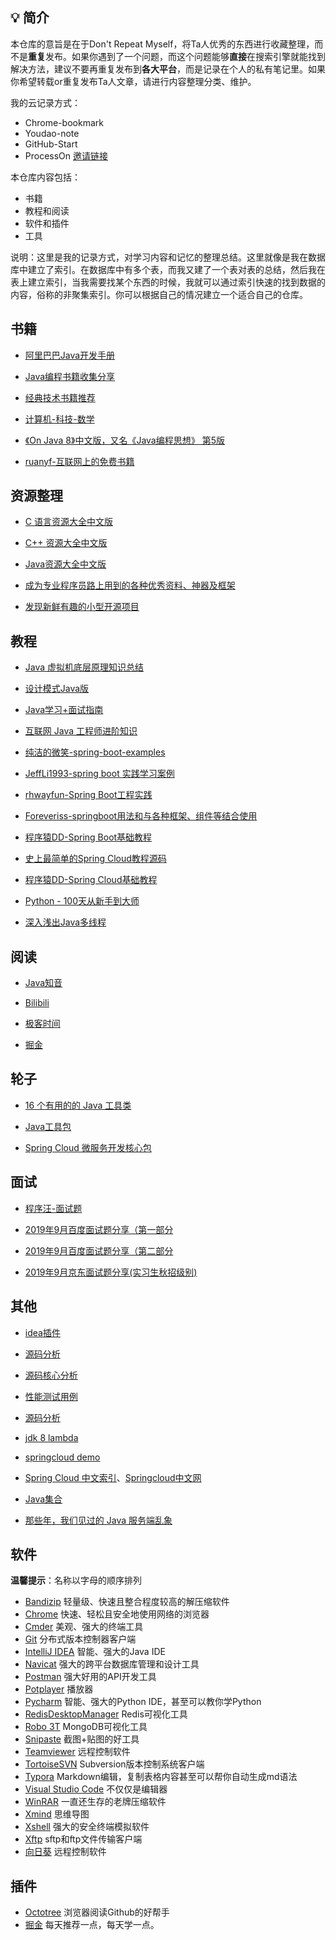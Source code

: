 ## 💡 简介

本仓库的意旨是在于Don't Repeat Myself，将Ta人优秀的东西进行收藏整理，而不是**重复**发布。如果你遇到了一个问题，而这个问题能够**直接**在搜索引擎就能找到解决方法，建议不要再重复发布到**各大平台**，而是记录在个人的私有笔记里。如果你希望转载or重复发布Ta人文章，请进行内容整理分类、维护。

我的云记录方式：
* Chrome-bookmark
* Youdao-note
* GitHub-Start
* ProcessOn [邀请链接](https://www.processon.com/i/5d9c3dfbe4b03347e13613c1)

本仓库内容包括：
* 书籍
* 教程和阅读
* 软件和插件
* 工具

说明：这里是我的记录方式，对学习内容和记忆的整理总结。这里就像是我在数据库中建立了索引。在数据库中有多个表，而我又建了一个表对表的总结，然后我在表上建立索引，当我需要找某个东西的时候，我就可以通过索引快速的找到数据的内容，俗称的非聚集索引。你可以根据自己的情况建立一个适合自己的仓库。

## 书籍
* [阿里巴巴Java开发手册](https://github.com/alibaba/p3c)

* [Java编程书籍收集分享](https://github.com/RongleXie/java-books-collections#java)

* [经典技术书籍推荐](https://github.com/royeo/awesome-programming-books)

* [计算机-科技-数学](https://github.com/qqqil/books)

* [《On Java 8》中文版，又名《Java编程思想》 第5版](https://github.com/LingCoder/OnJava8)

* [ruanyf-互联网上的免费书籍](https://github.com/ruanyf/free-books)

## 资源整理
* [C 语言资源大全中文版](https://github.com/jobbole/awesome-c-cn)

* [C++ 资源大全中文版](https://github.com/jobbole/awesome-cpp-cn)

* [Java资源大全中文版](https://github.com/jobbole/awesome-java-cn)

* [成为专业程序员路上用到的各种优秀资料、神器及框架](https://github.com/stanzhai/be-a-professional-programmer)

* [发现新鲜有趣的小型开源项目](https://github.com/88250/awesome-seeds)

## 教程
* [Java 虚拟机底层原理知识总结](https://github.com/doocs/jvm)

* [设计模式Java版](https://github.com/quanke/design-pattern-java-source-code)

* [Java学习+面试指南](https://github.com/Snailclimb/JavaGuide)

* [互联网 Java 工程师进阶知识](https://github.com/doocs/advanced-java)

* [纯洁的微笑-spring-boot-examples](https://github.com/ityouknow/spring-boot-examples)

* [JeffLi1993-spring boot 实践学习案例](https://github.com/JeffLi1993/springboot-learning-example)

* [rhwayfun-Spring Boot工程实践](https://github.com/rhwayfun/spring-boot-learning-examples)

* [Foreveriss-springboot用法和与各种框架、组件等结合使用](https://github.com/Foreveriss/SpringBoot)

* [程序猿DD-Spring Boot基础教程](https://github.com/dyc87112/SpringBoot-Learning)

* [史上最简单的Spring Cloud教程源码](https://github.com/forezp/SpringCloudLearning)

* [程序猿DD-Spring Cloud基础教程](https://github.com/dyc87112/SpringCloud-Learning)

* [Python - 100天从新手到大师](https://github.com/jackfrued/Python-100-Days)

* [深入浅出Java多线程](http://concurrent.redspider.group/)

## 阅读
* [Java知音](https://www.javazhiyin.com/)

* [Bilibili](https://www.bilibili.com/)

* [极客时间](https://time.geekbang.org/)

* [掘金](https://juejin.im/)

## 轮子
* [16 个有用的的 Java 工具类](https://juejin.im/post/5d4a25b351882505c105cc6e)

* [Java工具包](https://gitee.com/loolly/hutool)

* [Spring Cloud 微服务开发核心包](https://gitee.com/596392912/mica)

## 面试
- [程序汪-面试题](https://mp.weixin.qq.com/s/1D8RY_j4zbvo7iKot5GoTQ)

- [2019年9月百度面试题分享（第一部分](https://mp.weixin.qq.com/s/S1fH7AGstrCoOeRXekYQOw)

- [2019年9月百度面试题分享（第二部分](https://mp.weixin.qq.com/s/hdTkM1UkOoRXpZsMtUdTug)

- [2019年9月京东面试题分享(实习生秋招级别)](https://mp.weixin.qq.com/s/RgvVPNzqFY7q07mmEe9T5A)


## 其他
- [idea插件](https://juejin.im/entry/5c4f9f9d6fb9a049a5714c8c)

- [源码分析](https://github.com/stalary/Source-code-analysis)

- [源码核心分析](https://github.com/JeffLi1993/jvm-core-learning-example)

- [性能测试用例](https://www.cnblogs.com/xiufengchen/p/10835040.html)

- [源码分析](https://github.com/seaswalker)

- [jdk 8 lambda](https://juejin.im/post/5beb8e3ff265da61273cf141?utm_source=gold_browser_extension)

- [springcloud demo](https://github.com/forezp/SpringCloudLearning?utm_source=gold_browser_extension)

- [Spring Cloud 中文索引](http://springcloud.fun/)、[Springcloud中文网](https://www.springcloud.cc/)

- [Java集合](https://mp.weixin.qq.com/s/TMTmpL6iA6Ol0T57yW5QJA)

- [那些年，我们见过的 Java 服务端乱象](https://mp.weixin.qq.com/s/I_pfVRYLv5hlBA2JgAQxEQ)


## 软件

**温馨提示**：名称以字母的顺序排列

* [Bandizip](https://www.bandisoft.com/bandizip/) 轻量级、快速且整合程度较高的解压缩软件
* [Chrome](https://www.google.cn/chrome/index.html) 快速、轻松且安全地使用网络的浏览器
* [Cmder](https://cmder.net/) 美观、强大的终端工具
* [Git](https://git-scm.com/downloads) 分布式版本控制器客户端
* [IntelliJ IDEA](https://www.jetbrains.com/idea/download/#section=windows) 智能、强大的Java IDE
* [Navicat](https://navicat.com.cn/products) 强大的跨平台数据库管理和设计工具
* [Postman](https://www.getpostman.com/downloads/) 强大好用的API开发工具
* [Potplayer](http://potplayer.daum.net/?lang=zh_CN) 播放器
* [Pycharm](https://www.jetbrains.com/pycharm/download/#section=windows) 智能、强大的Python IDE，甚至可以教你学Python
* [RedisDesktopManager](https://redisdesktop.com/pricing) Redis可视化工具
* [Robo 3T](https://robomongo.org/download) MongoDB可视化工具
* [Snipaste](https://zh.snipaste.com/) 截图+贴图的好工具
* [Teamviewer](https://www.teamviewer.cn/cn/) 远程控制软件
* [TortoiseSVN](https://tortoisesvn.net/downloads.html) Subversion版本控制系统客户端
* [Typora](https://typora.io/#windows) Markdown编辑，复制表格内容甚至可以帮你自动生成md语法
* [Visual Studio Code](https://code.visualstudio.com/Download) 不仅仅是编辑器
* [WinRAR](http://www.winrar.com.cn/download.htm) 一直还生存的老牌压缩软件
* [Xmind](https://www.xmind.cn/) 思维导图
* [Xshell](https://www.netsarang.com/en/xshell-download/) 强大的安全终端模拟软件
* [Xftp](https://www.netsarang.com/en/xftp-download/) sftp和ftp文件传输客户端
* [向日葵](https://sunlogin.oray.com/personal/download/) 远程控制软件


## 插件

* [Octotree](http://www.cnplugins.com/devtool/octotree/download.html) 浏览器阅读Github的好帮手
* [掘金](https://juejin.im/extension/) 每天推荐一点，每天学一点。
